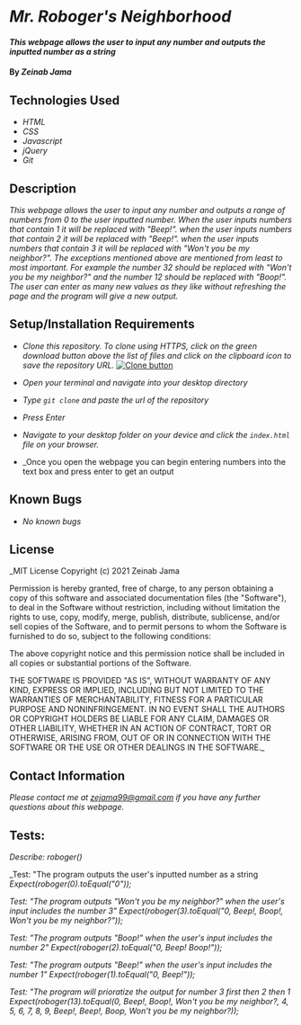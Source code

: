 # _Mr. Roboger's Neighborhood_

#### _This webpage allows the user to input any number and outputs the inputted number as a string_

#### By _**Zeinab Jama**_

## Technologies Used

* _HTML_
* _CSS_
* _Javascript_
* _jQuery_
* _Git_

## Description

_This webpage allows the user to input any number and outputs a range of numbers from 0 to the user inputted number. When the user inputs numbers that contain 1 it will be replaced with "Beep!". when the user inputs numbers that contain 2 it will be replaced with "Beep!". when the user inputs numbers that contain 3 it will be replaced with "Won't you be my neighbor?". The exceptions mentioned above are mentioned from least to most important. For example the number 32 should be replaced with "Won't you be my neighbor?" and the number 12 should be replaced with "Boop!". The user can enter as many new values as they like without refreshing the page and the program will give a new output._

## Setup/Installation Requirements

* _Clone this repository. To clone using HTTPS, click on the green download button above the list of files and click on the clipboard icon to save the repository URL._
[![Clone button](img/clone.png)](#)

* _Open your terminal and navigate into your desktop directory_
* _Type `git clone` and paste the url of the repository_
* _Press Enter_
* _Navigate to your desktop folder on your device and click the `index.html` file on your browser._
* _Once you open the webpage you can begin entering numbers into the text box and press enter to get an output

## Known Bugs

* _No known bugs_

## License

_MIT License
Copyright (c) 2021 Zeinab Jama

Permission is hereby granted, free of charge, to any person obtaining a copy
of this software and associated documentation files (the "Software"), to deal
in the Software without restriction, including without limitation the rights
to use, copy, modify, merge, publish, distribute, sublicense, and/or sell
copies of the Software, and to permit persons to whom the Software is
furnished to do so, subject to the following conditions:

The above copyright notice and this permission notice shall be included in all
copies or substantial portions of the Software.

THE SOFTWARE IS PROVIDED "AS IS", WITHOUT WARRANTY OF ANY KIND, EXPRESS OR
IMPLIED, INCLUDING BUT NOT LIMITED TO THE WARRANTIES OF MERCHANTABILITY,
FITNESS FOR A PARTICULAR PURPOSE AND NONINFRINGEMENT. IN NO EVENT SHALL THE
AUTHORS OR COPYRIGHT HOLDERS BE LIABLE FOR ANY CLAIM, DAMAGES OR OTHER
LIABILITY, WHETHER IN AN ACTION OF CONTRACT, TORT OR OTHERWISE, ARISING FROM,
OUT OF OR IN CONNECTION WITH THE SOFTWARE OR THE USE OR OTHER DEALINGS IN THE
SOFTWARE._

## Contact Information

_Please contact me at zejama99@gmail.com if you have any further questions about this webpage._

## Tests:
_Describe: roboger()_

_Test: "The program outputs the user's inputted number as a string
_Expect(roboger(0).toEqual("0"));_

_Test: "The program outputs "Won't you be my neighbor?" when the user's input includes the number 3"_
_Expect(roboger(3).toEqual("0, Beep!, Boop!, Won't you be my neighbor?"));_

_Test: "The program outputs "Boop!" when the user's input includes the number 2"_
_Expect(roboger(2).toEqual("0, Beep! Boop!"));_

_Test: "The program outputs "Beep!" when the user's input includes the number 1"_
_Expect(roboger(1).toEqual("0, Beep!"));_

_Test: "The program will prioratize the output for number 3 first then 2 then 1_
_Expect(roboger(13).toEqual(0, Beep!, Boop!, Won't you be my neighbor?, 4, 5, 6, 7, 8, 9, Beep!, Beep!, Boop, Won't you be my neighbor?));_